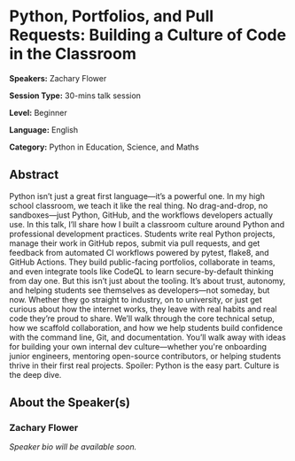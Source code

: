 # Python, Portfolios, and Pull Requests: Building a Culture of Code in the Classroom

**Speakers:** Zachary Flower

**Session Type:** 30-mins talk session

**Level:** Beginner

**Language:** English

**Category:** Python in Education, Science, and Maths

## Abstract

Python isn’t just a great first language—it’s a powerful one. In my high school classroom, we teach it like the real thing. No drag-and-drop, no sandboxes—just Python, GitHub, and the workflows developers actually use. In this talk, I’ll share how I built a classroom culture around Python and professional development practices. Students write real Python projects, manage their work in GitHub repos, submit via pull requests, and get feedback from automated CI workflows powered by pytest, flake8, and GitHub Actions. They build public-facing portfolios, collaborate in teams, and even integrate tools like CodeQL to learn secure-by-default thinking from day one. But this isn’t just about the tooling. It’s about trust, autonomy, and helping students see themselves as developers—not someday, but now. Whether they go straight to industry, on to university, or just get curious about how the internet works, they leave with real habits and real code they’re proud to share. We’ll walk through the core technical setup, how we scaffold collaboration, and how we help students build confidence with the command line, Git, and documentation. You’ll walk away with ideas for building your own internal dev culture—whether you're onboarding junior engineers, mentoring open-source contributors, or helping students thrive in their first real projects. Spoiler: Python is the easy part. Culture is the deep dive.


## About the Speaker(s)

### Zachary Flower

*Speaker bio will be available soon.*

